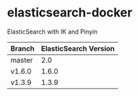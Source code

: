 # elasticsearch-docker

ElasticSearch with IK and Pinyin

|Branch | ElasticSearch Version |
|---------|----------------|
| master | 2.0|
| v1.6.0 | 1.6.0 |
| v1.3.9 | 1.3.9|

